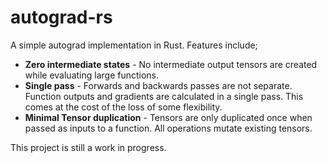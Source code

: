 # autograd-rs

A simple autograd implementation in Rust.
Features include;
- **Zero intermediate states** - No intermediate output tensors are created while evaluating large functions.
- **Single pass** - Forwards and backwards passes are not separate. Function outputs and gradients are calculated in a single pass. This comes at the cost of the loss of some flexibility.
- **Minimal Tensor duplication** - Tensors are only duplicated once when passed as inputs to a function. All operations mutate existing tensors.

This project is still a work in progress.
